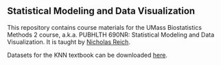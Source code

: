 Statistical Modeling and Data Visualization
---------

This repository contains course materials for the UMass Biostatistics Methods 2 course, a.k.a. PUBHLTH 690NR: Statistical Modeling and Data Visualization. It is taught by [Nicholas Reich](http://people.umass.edu/nick).


Datasets for the KNN textbook can be downloaded [here](https://netfiles.umn.edu/users/nacht001/www/nachtsheim/index.html).
